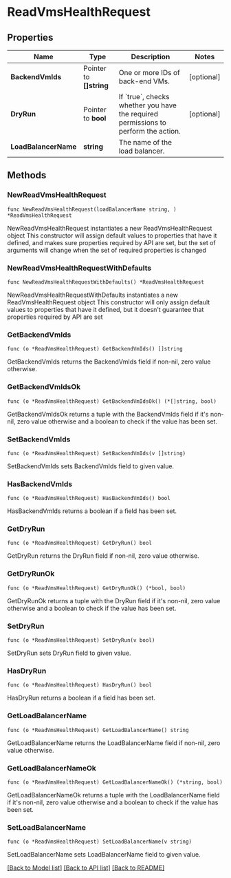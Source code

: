 # ReadVmsHealthRequest

## Properties

Name | Type | Description | Notes
------------ | ------------- | ------------- | -------------
**BackendVmIds** | Pointer to **[]string** | One or more IDs of back-end VMs. | [optional] 
**DryRun** | Pointer to **bool** | If &#x60;true&#x60;, checks whether you have the required permissions to perform the action. | [optional] 
**LoadBalancerName** | **string** | The name of the load balancer. | 

## Methods

### NewReadVmsHealthRequest

`func NewReadVmsHealthRequest(loadBalancerName string, ) *ReadVmsHealthRequest`

NewReadVmsHealthRequest instantiates a new ReadVmsHealthRequest object
This constructor will assign default values to properties that have it defined,
and makes sure properties required by API are set, but the set of arguments
will change when the set of required properties is changed

### NewReadVmsHealthRequestWithDefaults

`func NewReadVmsHealthRequestWithDefaults() *ReadVmsHealthRequest`

NewReadVmsHealthRequestWithDefaults instantiates a new ReadVmsHealthRequest object
This constructor will only assign default values to properties that have it defined,
but it doesn't guarantee that properties required by API are set

### GetBackendVmIds

`func (o *ReadVmsHealthRequest) GetBackendVmIds() []string`

GetBackendVmIds returns the BackendVmIds field if non-nil, zero value otherwise.

### GetBackendVmIdsOk

`func (o *ReadVmsHealthRequest) GetBackendVmIdsOk() (*[]string, bool)`

GetBackendVmIdsOk returns a tuple with the BackendVmIds field if it's non-nil, zero value otherwise
and a boolean to check if the value has been set.

### SetBackendVmIds

`func (o *ReadVmsHealthRequest) SetBackendVmIds(v []string)`

SetBackendVmIds sets BackendVmIds field to given value.

### HasBackendVmIds

`func (o *ReadVmsHealthRequest) HasBackendVmIds() bool`

HasBackendVmIds returns a boolean if a field has been set.

### GetDryRun

`func (o *ReadVmsHealthRequest) GetDryRun() bool`

GetDryRun returns the DryRun field if non-nil, zero value otherwise.

### GetDryRunOk

`func (o *ReadVmsHealthRequest) GetDryRunOk() (*bool, bool)`

GetDryRunOk returns a tuple with the DryRun field if it's non-nil, zero value otherwise
and a boolean to check if the value has been set.

### SetDryRun

`func (o *ReadVmsHealthRequest) SetDryRun(v bool)`

SetDryRun sets DryRun field to given value.

### HasDryRun

`func (o *ReadVmsHealthRequest) HasDryRun() bool`

HasDryRun returns a boolean if a field has been set.

### GetLoadBalancerName

`func (o *ReadVmsHealthRequest) GetLoadBalancerName() string`

GetLoadBalancerName returns the LoadBalancerName field if non-nil, zero value otherwise.

### GetLoadBalancerNameOk

`func (o *ReadVmsHealthRequest) GetLoadBalancerNameOk() (*string, bool)`

GetLoadBalancerNameOk returns a tuple with the LoadBalancerName field if it's non-nil, zero value otherwise
and a boolean to check if the value has been set.

### SetLoadBalancerName

`func (o *ReadVmsHealthRequest) SetLoadBalancerName(v string)`

SetLoadBalancerName sets LoadBalancerName field to given value.



[[Back to Model list]](../README.md#documentation-for-models) [[Back to API list]](../README.md#documentation-for-api-endpoints) [[Back to README]](../README.md)


